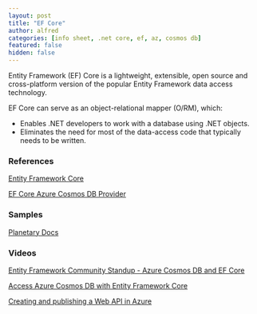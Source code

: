 ```yaml
---
layout: post
title: "EF Core"
author: alfred
categories: [info sheet, .net core, ef, az, cosmos db]
featured: false
hidden: false
---
```

Entity Framework (EF) Core is a lightweight, extensible, open source and cross-platform version of the popular Entity Framework data access technology.

EF Core can serve as an object-relational mapper (O/RM), which:

* Enables .NET developers to work with a database using .NET objects.
* Eliminates the need for most of the data-access code that typically needs to be written.

<!--more-->

### References

[Entity Framework Core](https://docs.microsoft.com/en-us/ef/core/)

[EF Core Azure Cosmos DB Provider](https://docs.microsoft.com/en-us/ef/core/providers/cosmos/?tabs=dotnet-core-cli)

### Samples

[Planetary Docs](https://github.com/JeremyLikness/PlanetaryDocs)

### Videos

[Entity Framework Community Standup - Azure Cosmos DB and EF Core](https://www.youtube.com/watch?v=nEqH_XfCfho&t=3945s)

[Access Azure Cosmos DB with Entity Framework Core](https://www.youtube.com/watch?v=oyJSk-TV7_M)

[Creating and publishing a Web API in Azure](https://docs.microsoft.com/en-us/powerapps/guidance/fusion-dev-ebook/05-creating-publishing-web-api-in-azure)
